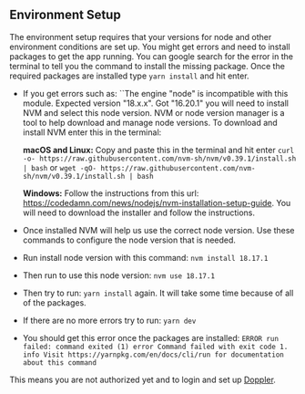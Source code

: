 ## Environment Setup

The environment setup requires that your versions for node and other environment conditions are set up. You might get errors and need to install packages to get the app running. You can google search for the error in the terminal to tell you the command to install the missing package. Once the required packages are installed type `yarn install` and hit enter.

-   If you get errors such as: ``The engine "node" is incompatible with this module. Expected version "18.x.x". Got "16.20.1" you will need to install NVM and select this node version. NVM or node version manager is a tool to help download and manage node versions. To download and install NVM enter this in the terminal:

    **macOS and Linux:** Copy and paste this in the terminal and hit enter `curl -o- https://raw.githubusercontent.com/nvm-sh/nvm/v0.39.1/install.sh | bash` or `wget -qO- https://raw.githubusercontent.com/nvm-sh/nvm/v0.39.1/install.sh | bash`

    **Windows:** Follow the instructions from this url: https://codedamn.com/news/nodejs/nvm-installation-setup-guide. You will need to download the installer and follow the instructions.

-   Once installed NVM will help us use the correct node version. Use these commands to configure the node version that is needed.

-   Run install node version with this command: `nvm install 18.17.1`

-   Then run to use this node version: `nvm use 18.17.1`

-   Then try to run: `yarn install` again. It will take some time because of all of the packages.

-   If there are no more errors try to run: `yarn dev`

-   You should get this error once the packages are installed: `ERROR run failed: command exited (1) error Command failed with exit code 1. info Visit https://yarnpkg.com/en/docs/cli/run for documentation about this command`

This means you are not authorized yet and to login and set up [Doppler](docs/DOPPLER.md).
